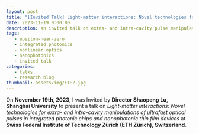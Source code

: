 ```yaml
---
layout: post
title: "[Invited Talk] Light-matter interactions: Novel technologies for extra- and intra-cavity manipulations of ultrafast optical pulses in integrated photonic chips and nanophotonic thin film devices"
date: 2023-11-19 9:00:00
description: an invited talk on extra- and intra-cavity pulse manipulation
tags: 
   - epsilon-near-zero
   - integrated photonics
   - nonlinear optics
   - nanophotonics
   - invited talk
categories: 
   - talks
   - research blog
thumbnail: assets/img/ETHZ.jpg
---
```


On **November 19th, 2023**, I was Invited by **Director Shaopeng Lu, Shanghai University** to present a talk on *Light-matter interactions: Novel technologies for extra- and intra-cavity manipulations of ultrafast optical pulses in integrated photonic chips and nanophotonic thin film devices* at **Swiss Federal Institute of Technology Zürich (ETH Zürich), Switzerland**.
